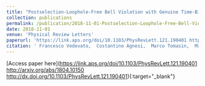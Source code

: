 ```yaml
---
title: "Postselection-Loophole-Free Bell Violation with Genuine Time-Bin Entanglement"
collection: publications
permalink: /publication/2018-11-01-Postselection-Loophole-Free-Bell-Violation-with-Genuine-Time-Bin-Entanglement
date: 2018-11-01
venue: 'Physical Review Letters'
paperurl: 'https://link.aps.org/doi/10.1103/PhysRevLett.121.190401 http://arxiv.org/abs/1804.10150 http://dx.doi.org/10.1103/PhysRevLett.121.190401'
citation: ' Francesco Vedovato,  Costantino Agnesi,  Marco Tomasin,  Marco Avesani,  Jan-{\AA}ke Larsson,  Giuseppe Vallone,  Paolo Villoresi, &quot;Postselection-Loophole-Free Bell Violation with Genuine Time-Bin Entanglement.&quot; Physical Review Letters, 2018.'
---
```

[Access paper here](https://link.aps.org/doi/10.1103/PhysRevLett.121.190401 http://arxiv.org/abs/1804.10150 http://dx.doi.org/10.1103/PhysRevLett.121.190401){:target="_blank"}
